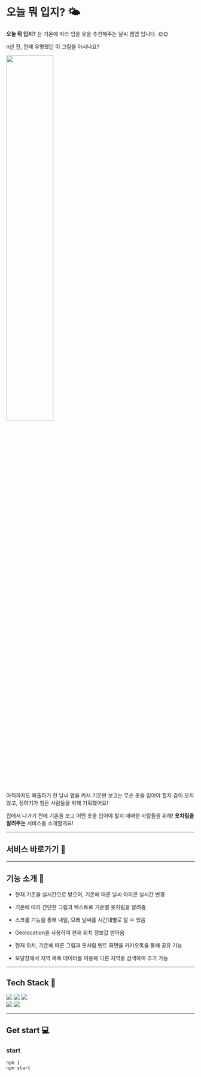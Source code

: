 # 오늘 뭐 입지? 🌤
**오늘 뭐 입지?** 는 기온에 따라 입을 옷을 추천해주는 날씨 웹엡 입니다. 🌞🌞

n년 전, 한때 유명했던 이 그림을 아시나요?

<img src="https://user-images.githubusercontent.com/100752008/208045812-aa4e46d5-4ecd-43c6-91a7-3305bcc9fd58.jpeg" width="50%">

아직까지도 외출하기 전 날씨 앱을 켜서 기온만 보고는 
무슨 옷을 입어야 할지 감이 오지 않고, 정하기가 힘든 사람들을 위해 기획했어요!

집에서 나가기 전에 기온을 보고 어떤 옷을 입어야 할지 애매한 사람들을 위해!
 **옷차림을 알려주는** 서비스를 소개할게요!



---
## 서비스 바로가기 🌸


---
## 기능 소개 📢
- 현재 기온을 실시간으로 받으며, 기온에 따른 날씨 아이콘 실시간 변경

- 기온에 따라 간단한 그림과 텍스트로 기온별 옷차림을 알려줌

- 스크롤 기능을 통해 내일, 모레 날씨를 시간대별로 알 수 있음

- Geolocation을 사용하여 현재 위치 정보값 받아옴

- 현재 위치, 기온에 따른 그림과 옷차림 멘트 화면을 카카오톡을 통해 공유 가능

- 모달창에서 지역 목록 데이터를 이용해 다른 지역을 검색하여 추가 가능

---
## Tech Stack 🌈

<img src="https://img.shields.io/badge/-React-61DAFB?logo=react&logoColor=white&style=for-the-badge"/>
<img src="https://img.shields.io/badge/Styled_Components-DB7093?style=for-the-badge&logo=styledcomponents&logoColor=white"/>
<img src="https://img.shields.io/badge/Axios-5A29E4?style=for-the-badge&logo=Axios&logoColor=white"/>
<br>
<img src="https://img.shields.io/badge/EsLint-4B32C3?style=for-the-badge&logo=eslint&logoColor=white"/>
<img src="https://img.shields.io/badge/Prettier-F7B93E?style=for-the-badge&logo=prettier&logoColor=white"/>


---
## Get start 💻 
### start
```
npm i
npm start
```
